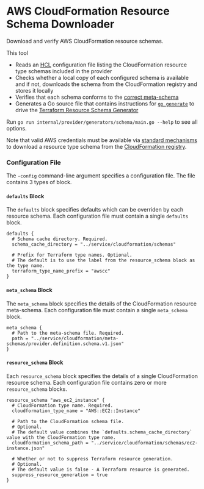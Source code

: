 # AWS CloudFormation Resource Schema Downloader

Download and verify AWS CloudFormation resource schemas.

This tool

* Reads an [HCL](https://github.com/hashicorp/hcl) configuration file listing the CloudFormation resource type schemas included in the provider
* Checks whether a local copy of each configured schema is available and if not, downloads the schema from the CloudFormation registry and stores it locally
* Verifies that each schema conforms to the [correct meta-schema](https://github.com/aws-cloudformation/cloudformation-cli/blob/master/src/rpdk/core/data/schema/provider.definition.schema.v1.json)
* Generates a Go source file that contains instructions for [`go generate`](https://blog.golang.org/generate) to drive the [Terraform Resource Schema Generator](../resource/README.md)

Run `go run internal/provider/generators/schema/main.go --help` to see all options.

Note that valid AWS credentials must be available via [standard mechanisms](https://docs.aws.amazon.com/sdkref/latest/guide/environment-variables.html) to download a resource type schema from the [CloudFormation registry](https://docs.aws.amazon.com/AWSCloudFormation/latest/UserGuide/registry-public.html).

### Configuration File

The `-config` command-line argument specifies a configuration file.
The file contains 3 types of block.

#### `defaults` Block

The `defaults` block specifies defaults which can be overriden by each resource schema.
Each configuration file must contain a single `defaults` block.

```hcl
defaults {
  # Schema cache directory. Required.
  schema_cache_directory = "../service/cloudformation/schemas"

  # Prefix for Terraform type names. Optional.
  # The default is to use the label from the resource_schema block as the type name.
  terraform_type_name_prefix = "awscc"
}
```

#### `meta_schema` Block

The `meta_schema` block specifies the details of the CloudFormation resource meta-schema.
Each configuration file must contain a single `meta_schema` block.

```hcl
meta_schema {
  # Path to the meta-schema file. Required.
  path = "../service/cloudformation/meta-schemas/provider.definition.schema.v1.json"
}
```

#### `resource_schema` Block

Each `resource_schema` block specifies the details of a single CloudFormation resource schema.
Each configuration file contains zero or more `resource_schema` blocks.

```hcl
resource_schema "aws_ec2_instance" {
  # CloudFormation type name. Required.
  cloudformation_type_name = "AWS::EC2::Instance"

  # Path to the CloudFormation schema file.
  # Optional.
  # The default value combines the `defaults.schema_cache_directory` value with the CloudFormation type name.
  cloudformation_schema_path = "../service/cloudformation/schemas/ec2-instance.json"

  # Whether or not to suppress Terraform resource generation.
  # Optional.
  # The default value is false - A Terraform resource is generated.
  suppress_resource_generation = true
}
```

